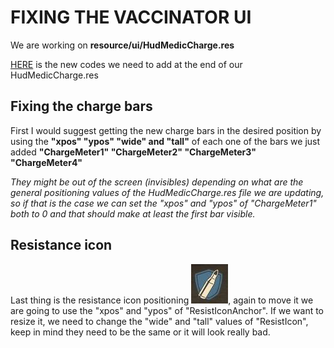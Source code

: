 # FIXING THE VACCINATOR UI

We are working on **resource/ui/HudMedicCharge.res**

[HERE](https://raw.githubusercontent.com/Hypnootize/Huds-Update-Guide/master/Files/%5BHudMedicCharge%5D%20Vaccinator.txt) is the new codes we need to add at the end of our HudMedicCharge.res

## Fixing the charge bars

First I would suggest getting the new charge bars in the desired position by using the **"xpos" "ypos" "wide" and "tall"** of each one of the bars we just added **"ChargeMeter1" "ChargeMeter2" "ChargeMeter3" "ChargeMeter4"**

*They might be out of the screen (invisibles) depending on what are the general positioning values of the HudMedicCharge.res file we are updating, so if that is the case we can set the "xpos" and "ypos" of "ChargeMeter1" both to 0 and that should make at least the first bar visible.*

## Resistance icon

Last thing is the resistance icon positioning ![Screenshot](https://raw.githubusercontent.com/Hypnootize/Huds-Update-Guide/master/Images/Resistance.png), again to move it we are going to use the "xpos" and "ypos" of "ResistIconAnchor".
If we want to resize it, we need to change the "wide" and "tall" values of "ResistIcon", keep in mind they need to be the same or it will look really bad.
